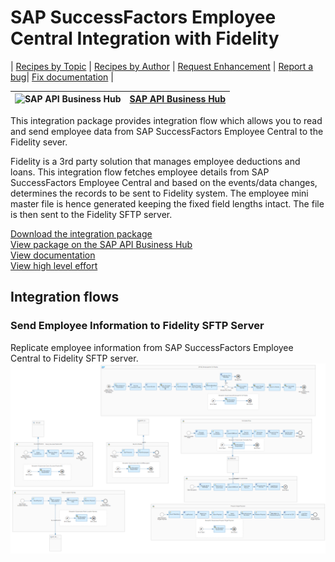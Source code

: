 # SAP SuccessFactors Employee Central Integration with Fidelity 

\| [Recipes by Topic](../../readme.md ) \| [Recipes by Author](../../author.md ) \| [Request Enhancement](https://github.com/SAP-samples/cloud-integration-flow/issues/new?assignees=&labels=Recipe%20Fix,enhancement&template=recipe-request.md&title=Improve%20SAP%20SuccessFactors%20Employee%20Central%20Integration%20with%20Fidelity) \| [Report a bug](https://github.com/SAP-samples/cloud-integration-flow/issues/new?assignees=&labels=Recipe%20Fix,bug&template=bug_report.md&title=Issue%20with%20SAP%20SuccessFactors%20Employee%20Central%20Integration%20with%20Fidelity)\| [Fix documentation](https://github.com/SAP-samples/cloud-integration-flow/issues/new?assignees=&labels=Recipe%20Fix,documentation&template=bug_report.md&title=Docu%20fix%20SAP%20SuccessFactors%20Employee%20Central%20Integration%20with%20Fidelity) \| 

 ![SAP API Business Hub](https://github.com/SAPAPIBusinessHub.png?size=50 ) | [SAP API Business Hub](https://api.sap.com/allcommunity) | 
 ----|----| 

This integration package provides integration flow which allows you to read and send employee data from SAP SuccessFactors Employee Central to the Fidelity sever.

<p>Fidelity is a 3rd party solution that manages employee deductions and loans. This integration flow fetches employee details from SAP SuccessFactors Employee Central and based on the events/data changes, determines the records to be sent to Fidelity system. The employee mini master file is hence generated keeping the fixed field lengths intact. The file is then sent to the Fidelity SFTP server.</p>

[Download the integration package](SAPSuccessFactorsEmployeeCentralIntegrationwithFidelity.zip)\
[View package on the SAP API Business Hub](https://api.sap.com/package/SAPSuccessFactorsEmployeeCentralIntegrationwithFidelity)\
[View documentation](Configuration%20Guide%20-%20Send%20Employee%20Information%20to%20Fidelity%20SFTP%20Server.pdf)\
[View high level effort](effort.md)
## Integration flows
### Send Employee Information to Fidelity SFTP Server 
Replicate employee information from SAP SuccessFactors Employee Central to Fidelity SFTP server. \
 ![input-image](Send_Employee_Information_to_Fidelity_SFTP_Server.png)
